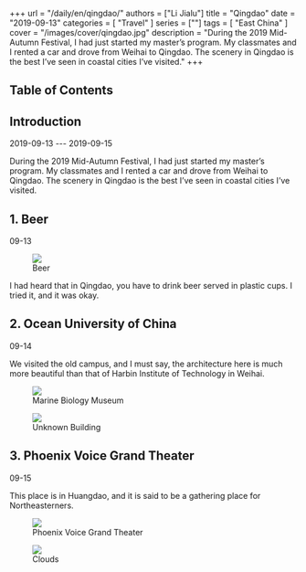 +++
url = "/daily/en/qingdao/"
authors = ["Li Jialu"]
title = "Qingdao"
date = "2019-09-13"
categories = [
    "Travel"
]
series = [""]
tags = [
    "East China"
]
cover = "/images/cover/qingdao.jpg"
description = "During the 2019 Mid-Autumn Festival, I had just started my master’s program. My classmates and I rented a car and drove from Weihai to Qingdao. The scenery in Qingdao is the best I’ve seen in coastal cities I’ve visited."
+++
<!DOCTYPE html>
<html lang="en">
<head>
    <meta charset="UTF-8">
    <meta name="viewport" content="width=device-width, initial-scale=1.0">
    <link rel="stylesheet" href="/assets/css/styles.css">
    <script src="/assets/js/toc.js"></script>    
</head>
<body>
    <article>
        <nav>
            <h2>Table of Contents</h2>
            <ul id="toc">
                <!-- Table of contents will be dynamically generated here -->
            </ul>
        </nav>
        <section>
            <h2>Introduction</h2>
            <p>2019-09-13 --- 2019-09-15</p>
            <p>         During the 2019 Mid-Autumn Festival, I had just started my master’s program. My classmates and I rented a car and drove from Weihai to Qingdao. The scenery in Qingdao is the best I’ve seen in coastal cities I’ve visited.</p>
        </section>
        <section>
            <h2>1. Beer</h2>
            <p>09-13 <i class="fas fa-sun"></i></p>
            <div class="container">
                <div class="image">
                    <figure>
                        <a data-fancybox="gallery" href="https://cdn.heirenlop.com/daily-record/qingdao1.jpg">
    <img src="https://cdn.heirenlop.com/daily-record/qingdao1.jpg" loading="lazy">
</a>
                        <figcaption>Beer</figcaption>
                    </figure>
                </div>
                <div class="text">
                    <p>         I had heard that in Qingdao, you have to drink beer served in plastic cups. I tried it, and it was okay.</p>
                </div>
            </div>
        </section>
        <section>
            <h2>2. Ocean University of China</h2>
            <p>09-14 <i class="fas fa-sun"></i></p>
            <p>         We visited the old campus, and I must say, the architecture here is much more beautiful than that of Harbin Institute of Technology in Weihai.</p>
            <div class="container">
                <div class="image">
                    <figure>
                        <a data-fancybox="gallery" href="https://cdn.heirenlop.com/daily-record/qingdao6.jpg">
    <img src="https://cdn.heirenlop.com/daily-record/qingdao6.jpg" loading="lazy">
</a>
                        <figcaption>Marine Biology Museum</figcaption>
                    </figure>
                </div>
            </div>
            <div class="container">
                <div class="image">
                    <figure>
                        <a data-fancybox="gallery" href="https://cdn.heirenlop.com/daily-record/qingdao2.jpg">
    <img src="https://cdn.heirenlop.com/daily-record/qingdao2.jpg" loading="lazy">
</a>
                        <figcaption>Unknown Building</figcaption>
                    </figure>
                </div>
            </div>
        </section>
        <section>
            <h2>3. Phoenix Voice Grand Theater</h2>
            <p>09-15 <i class="fas fa-cloud"></i></p>
            <p>         This place is in Huangdao, and it is said to be a gathering place for Northeasterners.</p>
            <div class="container">
                <div class="image">
                    <figure>
                        <a data-fancybox="gallery" href="https://cdn.heirenlop.com/daily-record/qingdao3.jpg">
    <img src="https://cdn.heirenlop.com/daily-record/qingdao3.jpg" loading="lazy">
</a>
                        <figcaption>Phoenix Voice Grand Theater</figcaption>
                    </figure>
                </div>
            </div>
            <div class="container">
                    <figure>
                        <a data-fancybox="gallery" href="https://cdn.heirenlop.com/daily-record/qingdao4.jpg">
    <img src="https://cdn.heirenlop.com/daily-record/qingdao4.jpg" loading="lazy">
</a>
                        <figcaption>Clouds</figcaption>
                    </figure>
                </div>
            </div>
        </section>
    </article>
</body>
</html>
